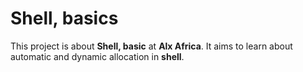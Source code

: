 # Shell, basics

This project is about **Shell, basic** at **Alx Africa**. It aims to learn about automatic and dynamic allocation in **shell**.

